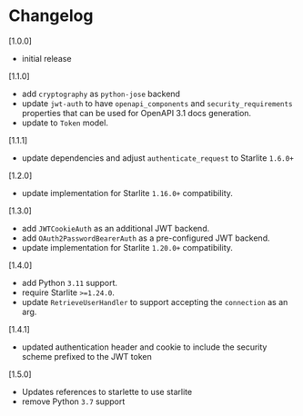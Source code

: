 # Changelog

[1.0.0]

- initial release

[1.1.0]

- add `cryptography` as `python-jose` backend
- update `jwt-auth` to have `openapi_components` and `security_requirements` properties that can be used for OpenAPI 3.1 docs generation.
- update to `Token` model.

[1.1.1]

- update dependencies and adjust `authenticate_request` to Starlite `1.6.0+`

[1.2.0]

- update implementation for Starlite `1.16.0+` compatibility.

[1.3.0]

- add `JWTCookieAuth` as an additional JWT backend.
- add `OAuth2PasswordBearerAuth` as a pre-configured JWT backend.
- update implementation for Starlite `1.20.0+` compatibility.

[1.4.0]

- add Python `3.11` support.
- require Starlite `>=1.24.0`.
- update `RetrieveUserHandler` to support accepting the `connection` as an arg.

[1.4.1]

- updated authentication header and cookie to include the security scheme prefixed to the JWT token

[1.5.0]

- Updates references to starlette to use starlite
- remove Python `3.7` support